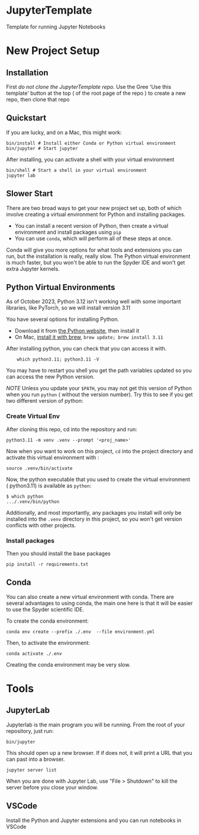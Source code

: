 # JupyterTemplate

Template for running Jupyter Notebooks


# New Project Setup


## Installation

First *do not clone the JupyterTemplate repo.* Use the Gree 'Use this template'
button at the top ( of the root page of the repo ) to create a new repo, then clone that repo 


## Quickstart

If you are lucky, and on a Mac, this might work: 

```
bin/install # Install either Conda or Python virtual environment
bin/jupyter # Start jupyter
```

After installing, you can activate a shell with your virtual environment

```
bin/shell # Start a shell in your virtual environment
jupyter lab
```



## Slower Start

There are two broad ways to get your new project set up, both of which involve
creating a virtual environment for Python and installing packages. 

* You can install a recent version of Python, then create a virtual environment
  and install packages using ``pip``
* You can use ``conda``, which will perform all of these steps at once. 


Conda will give you more options for what tools and extensions you can run, but
the installation is really, really slow. The Python virtual environment is much
faster, but you won't be able to run the Spyder IDE and won't get extra Jupyter
kernels.

## Python Virtual Environments

As of October 2023, Python 3.12 isn't working well with some important
libraries, like PyTorch, so we will install version 3.11

You have several options for installing Python.

* Download it from [the Python
  website](https://www.python.org/downloads/release/python-3116/), then install
  it
* On Mac, [install it with brew](https://brew.sh), ``brew update; brew install
  3.11``

After installing python, you can check that you can access it with. 

```
    which python3.11; python3.11 -V
```

You may have to restart you shell you get the path variables updated so you can access the new Python version.  

*NOTE* Unless you update your ``$PATH``, you may not get this version of Python
when you run ``python`` ( without the version number). Try this to see if you
get two different version of python:

### Create Virtual Env
After cloning this repo, cd into the repository and run:

```
python3.11 -m venv .venv --prompt '<proj_name>'
```

Now when you want to work on this project, ``cd`` into the project directory and
activate this virtual environment with :

```
source .venv/bin/activate
```

Now, the python executable that you used to create the virtual environment
( python3.11) is available as ``python``:

```
$ which python 
.../.venv/bin/python
```  

Additionally, and most importantly, any packages you install will only be
installed into the ``.venv`` directory in this project, so you won't get
version conflicts with other projects. 

### Install packages

Then you should install the base packages


```
pip install -r requirements.txt
```

## Conda

You can also create a new virtual environment with conda. There are several
advantages to using conda, the main one here is that it will be easier to use
the Spyder scientific IDE.

To create the conda environment: 

```
conda env create --prefix ./.env  --file environment.yml
```

Then, to activate the environment:

```
conda activate ./.env
```

Creating the conda environment may be very slow. 




# Tools


## JupyterLab

Jupyterlab is the main program you will be running. From the root of your repository, just run:

```
bin/jupyter
```

This should open up a new browser. If if does not, it will print a URL that you can past into a browser. 


```
jupyter server list
```


When you are done with Jupyter Lab, use "File > Shutdown" to kill the server before you close your window. 


## VSCode

Install the Python and Jupyter extensions and you can run notebooks in VSCode

## 

